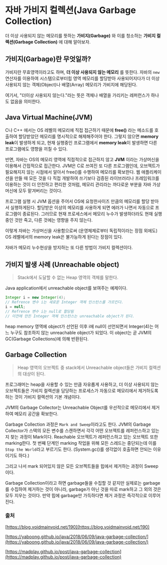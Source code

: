 # 자바 가비지 컬렉션(Java Garbage Collection)

더 이상 사용되지 않는 메모리를 뜻하는 **가비지(Garbage)** 와 이를 청소하는 **가비지 컬렉션(Garbage Collection)** 에 대해 알아보자.

## 가비지(Garbage)란 무엇일까?

가비지란 무효영역이라고도 하며, **더 이상 사용되지 않는 메모리** 를 뜻한다. 자바의 `new`연산자를 이용하여 시스템으로부터힙 영역 메모리를 할당받아 사용되어지다가 더 이상 사용되지 않는 객체(Object)나 배열(Array) 메모리가 가비지에 해당된다.

여기서, "더이상 사용되지 않는다."라는 뜻은 객체나 배열을 가리키는 레퍼런스가 하나도 없음을 의미한다.

## Java Virtual Machine(JVM)

C나 C++ 에서는 OS 레벨의 메모리에 직접 접근하기 때문에 **free()** 라는 메소드를 호출하여 할당받았던 메모리를 명시적으로 해제해주어야 한다. 그렇지 않으면 **memory leak**이 발생하게 되고, 현재 실행중인 프로그램에서 **memory leak**이 발생하면 다른 프로그램에도 영향을 끼칠 수 있다.

반면, 자바는 OS의 메모리 영역에 직접적으로 접근하지 않고 **JVM** 이라는 가상머신을 이용해서 간접적으로 접근한다. JVM은 C로 쓰여진 또 다른 프로그램인데, 오브젝트가 필요해지지 않는 시점에서 알아서 free()를 수행하여 메모리를 확보한다. 웹 애플리케이션을 만들 때 모든 것을 다 직접 개발하여 쓰기보다 검증된 라이브러리나 프레임워크를 이용하는 것이 더 안전하고 편리한 것처럼, 메모리 관리라는 까다로운 부분을 자바 가상머신에 모두 맡겨버리는 것이다.

프로그램 실행 시 JVM 옵션을 주어서 OS에 요청한사이즈 만큼의 메모리를 할당 받아서 실행하게된다. 할당받은 이상의 메모리를 사용하게 되면 에러가 나면서 자동으로 프로그램이 종료된다. 그러므로 현재 프로세스에서 메모리 누수가 발생하더라도 현재 실행중인 것만 죽고, 다른 것에는 영향을 주지 않는다.

이렇게 자바는 가상머신을 사용함으로써 (운영체제로부터 독립적이라는 장점 외에도) OS 레벨에서의 memory leak은 불가능하게 된다는 장점이 있다.

자바가 메모리 누수현상을 방지하는 또 다른 방법이 가비지 컬렉션이다.

## 가비지 발생 사례 (Unreachable object)

> Stack에서 도달할 수 없는 Heap 영역의 객체를 말한다.

Java application에서 unreachable object를 보여주는 예제이다.

```java
Integer i = new Integer(4);
// Refrence 변수 i는 새로운 Integer 객체 인스턴스를 가르킨다.
i = null;
// Refrence 변수 i는 null로 할당됨
// 이전에 만든 Integer 객체 인스턴스는 unreachable object가 된다.
```

heap memory 영역에 object가 선언된 이후 i에 null이 선언되면서 Integer(4)는 어느 누구도 참조하지 않는 unreachable object가 되었다. 이 object는 곧 JVM의 GC(Garbage Collections)에 의해 반환된다.

## Garbage Collection

> Heap 영역의 오브젝트 중 stack에서 Unreachable object들은 가비지 컬렉션의 대상이 된다.

프로그래머는 heap을 사용할 수 있는 만큼 자유롭게 사용하고, 더 이상 사용되지 않는 오브젝트들은 가비지 컬렉션을 담당하는 프로세스가 자동으로 메모리에서 제거하도록 하는 것이 가비지 컬렉션의 기본 개념이다.

JVM의 Garbage Collector는 Unreachable Object를 우선적으로 메모리에서 제거하여 메모리 공간을 확보한다. 

Garbage Collection 과정은 `Mark and Sweep`이라고도 한다. JVM의 Garbage Collector가 스택의 모든 변수를 스캔하면서 각각 어떤 오브젝트를 레퍼런스하고 있는지 찾는 과정이 Mark이다. Reachable 오브젝트가 레퍼런스하고 있는 오브젝트 또한 marking한다. 첫 번째 단계인 marking 작업을 위해 모든 스레드는 중단되는데 이를 `Stop the World`라고 부르기도 한다. (System.gc()를 생각없이 호출하면 안되는 이유이기도 하다.)

그리고 나서 mark 되어있지 않은 모든 오브젝트들을 힙에서 제거하는 과정이 Sweep이다.

Garbage Collection이라고 하면 garbage들을 수집할 것 같지만 실제로는 garbage를 수집하여 제거하는 것이 아니라, garbage가 아닌 것을 따로 mark하고 그 외의 것은 모두 지우는 것이다. 만약 힙에 garbage만 가득하다면 제거 과정은 즉각적으로 이루어진다.

### 출처

[https://blog.voidmainvoid.net/190](https://blog.voidmainvoid.net/190)

[https://yaboong.github.io/java/2018/06/09/java-garbage-collection/](https://yaboong.github.io/java/2018/06/09/java-garbage-collection/)

[https://madplay.github.io/post/java-garbage-collection](https://madplay.github.io/post/java-garbage-collection)
